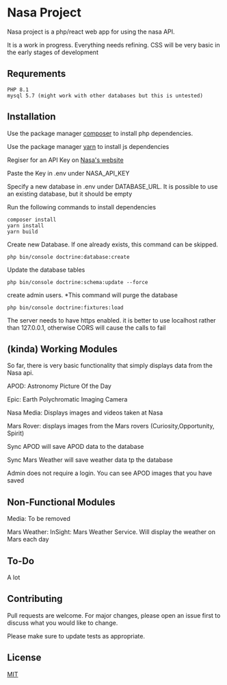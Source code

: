 # Nasa Project

Nasa project is a php/react web app for using the nasa API.

It is a work in progress. Everything needs refining. CSS will be very basic in the early stages of development

## Requrements
```
PHP 8.1
mysql 5.7 (might work with other databases but this is untested)
```

## Installation

Use the package manager [composer](https://getcomposer.org) to install php dependencies.

Use the package manager [yarn](https://yarnpkg.com) to install js dependencies 

Regiser for an API Key on [Nasa's website](https://api.nasa.gov)

Paste the Key in .env under NASA_API_KEY

Specify a new database in .env under DATABASE_URL. It is possible to use an existing database, but it should be empty


Run the following commands to install dependencies
```
composer install
yarn install
yarn build
```

Create new Database. If one already exists, this command can be skipped.
```
php bin/console doctrine:database:create
```
Update the database tables
```
php bin/console doctrine:schema:update --force
```
create admin users. *This command will purge the database
```
php bin/console doctrine:fixtures:load
```

The server needs to have https enabled. it is better to use localhost rather than 127.0.0.1, otherwise CORS will cause the calls to fail

## (kinda) Working  Modules
So far, there is very basic functionality that simply displays data from the Nasa api.

APOD: Astronomy Picture Of the Day

Epic: Earth Polychromatic Imaging Camera

Nasa Media: Displays images and videos taken at Nasa

Mars Rover: displays images from the Mars rovers (Curiosity,Opportunity, Spirit)

Sync APOD will save APOD data to the database

Sync Mars Weather will save weather data tp the database

Admin does not require a login. You can see APOD images that you have saved

## Non-Functional Modules
Media: To be removed

Mars Weather: InSight: Mars Weather Service. Will display the weather on Mars each day

## To-Do
A lot
## Contributing

Pull requests are welcome. For major changes, please open an issue first
to discuss what you would like to change.

Please make sure to update tests as appropriate.

## License

[MIT](https://choosealicense.com/licenses/mit/)
